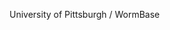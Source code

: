[//]: # (Created by ./bin/manage_files.pl from ./species/Brugia_malayi/PRJNA10729/Brugia_malayi_PRJNA10729.summary.html on Thu Jun 11 13:43:26 2020)
University of Pittsburgh / WormBase
